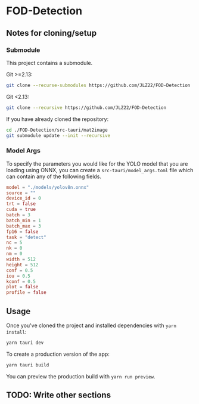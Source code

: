 # FOD-Detection

## Notes for cloning/setup

### Submodule

This project contains a submodule. 

Git >=2.13: 
```bash
git clone --recurse-submodules https://github.com/JLZ22/FOD-Detection
```

Git  <2.13:  
```bash
git clone --recursive https://github.com/JLZ22/FOD-Detection
```

If you have already cloned the repository:
```bash
cd ./FOD-Detection/src-tauri/mat2image
git submodule update --init --recursive
```

### Model Args

To specify the parameters you would like for the YOLO model that you are loading using ONNX, you can create a `src-tauri/model_args.toml` file which can contain any of the following fields. 

```toml
model = "./models/yolov8n.onnx"
source = ""
device_id = 0
trt = false
cuda = true
batch = 3
batch_min = 1
batch_max = 3
fp16 = false
task = "detect"
nc = 5
nk = 0
nm = 0
width = 512
height = 512
conf = 0.5
iou = 0.5
kconf = 0.5
plot = false
profile = false
```

## Usage

Once you've cloned the project and installed dependencies with `yarn install`:
```bash
yarn tauri dev
```

To create a production version of the app:
```bash
yarn tauri build
```

You can preview the production build with `yarn run preview`.

## TODO: Write other sections
